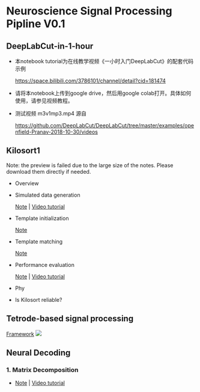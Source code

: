 # Neuroscience Signal Processing Pipline V0.1

## DeepLabCut-in-1-hour

- 本notebook tutorial为在线教学视频《一小时入门DeepLabCut》的配套代码示例
  
  https://space.bilibili.com/3786101/channel/detail?cid=181474
  
- 请将本notebook上传到google drive，然后用google colab打开。具体如何使用，请参见视频教程。

- 测试视频 m3v1mp3.mp4 源自

  https://github.com/DeepLabCut/DeepLabCut/tree/master/examples/openfield-Pranav-2018-10-30/videos


## Kilosort1
  Note: the preview is failed due to the large size of the notes. Please download them directly if needed.

- Overview

- Simulated data generation

  [Note](https://github.com/BrainOdyssey2050/Pipline/blob/main/make_eMouseData.m.pdf)  |  [Video tutorial](https://www.bilibili.com/video/BV19b4y1f7hw/)

- Template initialization

  [Note](https://sway.office.com/sHeWvdzA8oSOrExg?ref=Link)

- Template matching

  [Note](https://github.com/BrainOdyssey2050/Pipline/blob/main/KiloSort_MainOptimization.png)

- Performance evaluation

  [Note](https://github.com/BrainOdyssey2050/Pipline/blob/main/Benchmark_simulation.m.pdf)  |  [Video tutorial](https://www.bilibili.com/video/BV1Mq4y1E758)

- Phy

- Is Kilosort reliable?

## Tetrode-based signal processing
  [Framework](https://github.com/BrainOdyssey2050/Pipline/blob/main/Neuralynx%20hardware%20and%20software%20processing.png) 
  ![](https://github.com/BrainOdyssey2050/Pipline/blob/main/neuralynx%20image%20show.png)

## Neural Decoding
### 1. Matrix Decomposition

- [Note](https://github.com/BrainOdyssey2050/Pipline/blob/main/Matrix%20decomposition%20.pdf)  |  [Video tutorial](https://www.bilibili.com/video/BV1ov411V7S2/)